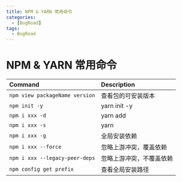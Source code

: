 ```yaml
---
title: NPM & YARN 常用命令
categories:
  - [BugRoad]
tags: 
  - BugRoad
---
```


# NPM & YARN 常用命令

| Command                        | Description              |
| :----------------------------- | :----------------------- |
| `npm view packageName version` | 查看包的可安装版本       |
| `npm init -y`                  | yarn init -y             |
| `npm i xxx -d `                | yarn add                 |
| `npm i xxx -s`                 | yarn                     |
| `npm i xxx -g`                 | 全局安装依赖             |
| `npm i xxx --force`            | 忽略上游冲突，覆盖依赖   |
| `npm i xxx --legacy-peer-deps` | 忽略上游冲突，不覆盖依赖 |
| `npm config get prefix`        | 查看全局安装路径         |
